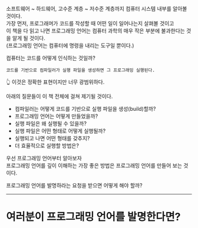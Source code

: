 소프트웨어 ~ 하드웨어, 고수준 계층 ~ 저수준 계층까지 컴퓨터 시스템 내부를 알아볼 것이다.  
가장 먼저, 프로그래머가 코드를 작성할 때 어떤 일이 일어나는지 살펴볼 것이고  
이 책을 다 읽고 나면 프로그래밍 언어는 컴퓨터 과학의 매우 작은 부분에 불과한다는 것을 알게 될 것이다.  
(프로그래밍 언어는 컴퓨터에 명령을 내리는 도구일 뿐이다.)  

컴퓨터는 코드를 어떻게 인식하는 것일까?  

```
코드를 기반으로 컴파일러가 실행 파일을 생성하면 그 프로그래밍 실행된다.
```
👆 이것은 정확한 표현이지만 너무 광범위하다.  

아래의 질문들이 이 책 전체에 걸쳐 제기될 것이다.  

- 컴파일러는 어떻게 코드를 기반으로 실행 파일을 생성(build)할까?
- 프로그래밍 언어는 어떻게 만들었을까?
- 실행 파일은 왜 실행될 수 있을까?
- 실행 파일은 어떤 형태로 어떻게 실행될까?
- 실행되고 나면 어떤 형태를 갖추지?
- 더 효율적으로 실행할 방법은?

우선 프로그래밍 언어부터 알아보자  
프로그래밍 언어를 깊이 이해하는 가장 좋은 방법은 프로그래밍 언어를 만들어 보는 것이다.  

프로그래밍 언어를 발명하라는 요청을 받으면 어떻게 해야 할까?  

---

# 여러분이 프로그래밍 언어를 발명한다면?